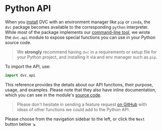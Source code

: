 # Python API

When you [install](/doc/install) DVC with an environment manager like `pip` or
`conda`, the `dvc` package becomes available to the corresponding `python`
interpreter. While most of the package implements our
[command-line tool](/doc/command-reference), we wrote the `dvc.api` module to
expose special functions you can use in your Python source code.

> We **strongly** recommend having `dvc` in a requirements or setup file for
> your Python project, and installing it via and env manager such as `pip`.

To import the API, use:

```py
import dvc.api
```

This reference provides the details about our API functions, their purpose,
usage, and examples. Please note that they also have inline documentation, which
you can see in the module's
[source code](https://github.com/iterative/dvc/blob/master/dvc/api.py).

> Please don't hesitate in sending a feature request
> [on GitHub](https://github.com/iterative/dvc.org/issues) with ideas of other
> functions we could add to the Python API.

Please choose from the navigation sidebar to the left, or click the `Next`
button below ↘
